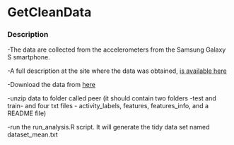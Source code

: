 GetCleanData
============
### Description


-The data are collected from the accelerometers from the Samsung Galaxy S smartphone. 

-A full description at the site where the data was obtained, [is available here](http://archive.ics.uci.edu/ml/datasets/Human+Activity+Recognition+Using+Smartphones)

-Download the data from [here](https://d396qusza40orc.cloudfront.net/getdata%2Fprojectfiles%2FUCI%20HAR%20Dataset.zip )

-unzip data to folder called peer (it should contain two folders -test and train- and four txt files - activity_labels, features, features_info, and a README file)

-run the run_analysis.R script. It will generate the tidy data set named dataset_mean.txt

